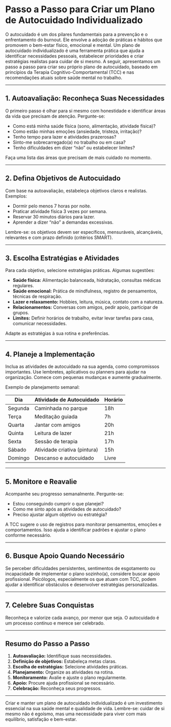 
# Passo a Passo para Criar um Plano de Autocuidado Individualizado

O autocuidado é um dos pilares fundamentais para a prevenção e o enfrentamento do burnout. Ele envolve a adoção de práticas e hábitos que promovem o bem-estar físico, emocional e mental. Um plano de autocuidado individualizado é uma ferramenta prática que ajuda a identificar necessidades pessoais, estabelecer prioridades e criar estratégias realistas para cuidar de si mesmo. A seguir, apresentamos um passo a passo para criar seu próprio plano de autocuidado, baseado em princípios da Terapia Cognitivo-Comportamental (TCC) e nas recomendações atuais sobre saúde mental no trabalho.

---

## 1. **Autoavaliação: Reconheça Suas Necessidades**

O primeiro passo é olhar para si mesmo com honestidade e identificar áreas da vida que precisam de atenção. Pergunte-se:

- Como está minha saúde física (sono, alimentação, atividade física)?
- Como estão minhas emoções (ansiedade, tristeza, irritação)?
- Tenho tempo para lazer e atividades prazerosas?
- Sinto-me sobrecarregado(a) no trabalho ou em casa?
- Tenho dificuldades em dizer “não” ou estabelecer limites?

Faça uma lista das áreas que precisam de mais cuidado no momento.

---

## 2. **Defina Objetivos de Autocuidado**

Com base na autoavaliação, estabeleça objetivos claros e realistas. Exemplos:

- Dormir pelo menos 7 horas por noite.
- Praticar atividade física 3 vezes por semana.
- Reservar 30 minutos diários para lazer.
- Aprender a dizer “não” a demandas excessivas.

Lembre-se: os objetivos devem ser específicos, mensuráveis, alcançáveis, relevantes e com prazo definido (critérios SMART).

---

## 3. **Escolha Estratégias e Atividades**

Para cada objetivo, selecione estratégias práticas. Algumas sugestões:

- **Saúde física:** Alimentação balanceada, hidratação, consultas médicas regulares.
- **Saúde emocional:** Prática de mindfulness, registro de pensamentos, técnicas de respiração.
- **Lazer e relaxamento:** Hobbies, leitura, música, contato com a natureza.
- **Relacionamentos:** Conversas com amigos, pedir apoio, participar de grupos.
- **Limites:** Definir horários de trabalho, evitar levar tarefas para casa, comunicar necessidades.

Adapte as estratégias à sua rotina e preferências.

---

## 4. **Planeje a Implementação**

Inclua as atividades de autocuidado na sua agenda, como compromissos importantes. Use lembretes, aplicativos ou planners para ajudar na organização. Comece com pequenas mudanças e aumente gradualmente.

Exemplo de planejamento semanal:

| Dia        | Atividade de Autocuidado         | Horário      |
|------------|----------------------------------|--------------|
| Segunda    | Caminhada no parque              | 18h          |
| Terça      | Meditação guiada                 | 7h           |
| Quarta     | Jantar com amigos                | 20h          |
| Quinta     | Leitura de lazer                 | 21h          |
| Sexta      | Sessão de terapia                | 17h          |
| Sábado     | Atividade criativa (pintura)     | 15h          |
| Domingo    | Descanso e autocuidado           | Livre        |

---

## 5. **Monitore e Reavalie**

Acompanhe seu progresso semanalmente. Pergunte-se:

- Estou conseguindo cumprir o que planejei?
- Como me sinto após as atividades de autocuidado?
- Preciso ajustar algum objetivo ou estratégia?

A TCC sugere o uso de registros para monitorar pensamentos, emoções e comportamentos. Isso ajuda a identificar padrões e ajustar o plano conforme necessário.

---

## 6. **Busque Apoio Quando Necessário**

Se perceber dificuldades persistentes, sentimentos de esgotamento ou incapacidade de implementar o plano sozinho(a), considere buscar apoio profissional. Psicólogos, especialmente os que atuam com TCC, podem ajudar a identificar obstáculos e desenvolver estratégias personalizadas.

---

## 7. **Celebre Suas Conquistas**

Reconheça e valorize cada avanço, por menor que seja. O autocuidado é um processo contínuo e merece ser celebrado.

---

## **Resumo do Passo a Passo**

1. **Autoavaliação:** Identifique suas necessidades.
2. **Definição de objetivos:** Estabeleça metas claras.
3. **Escolha de estratégias:** Selecione atividades práticas.
4. **Planejamento:** Organize as atividades na rotina.
5. **Monitoramento:** Avalie e ajuste o plano regularmente.
6. **Apoio:** Procure ajuda profissional se necessário.
7. **Celebração:** Reconheça seus progressos.

---

Criar e manter um plano de autocuidado individualizado é um investimento essencial na sua saúde mental e qualidade de vida. Lembre-se: cuidar de si mesmo não é egoísmo, mas uma necessidade para viver com mais equilíbrio, satisfação e bem-estar.
```
